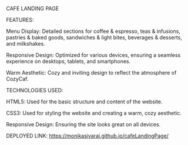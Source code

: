 CAFE LANDING PAGE

FEATURES:
 
  Menu Display: Detailed sections for coffee & espresso, teas & infusions, pastries & baked goods, sandwiches & light bites, beverages & desserts, and milkshakes.

  Responsive Design: Optimized for various devices, ensuring a seamless experience on desktops, tablets, and smartphones.

  Warm Aesthetic: Cozy and inviting design to reflect the atmosphere of CozyCaf.

TECHNOLOGIES USED:

  HTML5: Used for the basic structure and content of the website.

  CSS3: Used for styling the website and creating a warm, cozy aesthetic.

  Responsive Design: Ensuring the site looks great on all devices.
     

DEPLOYED LINK:
 https://monikasivaraj.github.io/cafeLandingPage/
